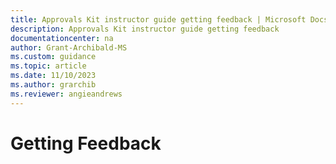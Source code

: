 ```yaml
---
title: Approvals Kit instructor guide getting feedback | Microsoft Docs
description: Approvals Kit instructor guide getting feedback
documentationcenter: na
author: Grant-Archibald-MS
ms.custom: guidance
ms.topic: article
ms.date: 11/10/2023
ms.author: grarchib
ms.reviewer: angieandrews
---
```


# Getting Feedback
